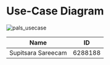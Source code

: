 # Use-Case Diagram

![pals_usecase](https://github.com/ICT-Mahidol/Gemini-2023/assets/52441052/a2c342b1-7af4-4c69-b02c-a6168b00eb84)

|Name	|ID 
|-------|------
Supitsara Sareecam |6288188
